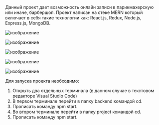Данный проект дает возможность онлайн записи в парикмахерскую или иначе, барбершоп. 
Проект написан на стеке MERN который включает в себя такие технологии как: React.js, Redux, Node.js, Express.js, MongoDB.


![изображение](https://user-images.githubusercontent.com/59005498/115245117-42212200-a12d-11eb-9369-491f72c45cc0.png)


![изображение](https://user-images.githubusercontent.com/59005498/117326977-d368f600-ae9a-11eb-8cff-900e6f394cdd.png)


![изображение](https://user-images.githubusercontent.com/59005498/117327631-7e79af80-ae9b-11eb-9593-e046d9340ebc.png)


![изображение](https://user-images.githubusercontent.com/59005498/117326696-97359580-ae9a-11eb-9958-9c0ad661a8b2.png)


![изображение](https://user-images.githubusercontent.com/59005498/117327293-1aef8200-ae9b-11eb-9cb9-5006dddad16c.png)


Для запуска проекта необходимо:
  
  1. Открыть два отдельных терминала (в данном случае в текстовом редакторе Visual Studio Code)
  2. В первом терминале перейти в папку backend командой cd.
  3. Прописать команду npm start.
  4. Во втором терминале перейти в папку project командой cd.
  5. Прописать команду npm start.
